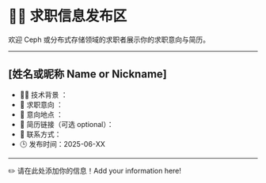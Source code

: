 # 🙋‍♂️ 求职信息发布区

欢迎 Ceph 或分布式存储领域的求职者展示你的求职意向与简历。  

---

## [姓名或昵称 Name or Nickname]

- 👨‍💻 技术背景 ：
- 🎯 求职意向 ：
- 📍 意向地点 ：
- 📄 简历链接（可选 optional）：
- 📮 联系方式：
- 🕒 发布时间：2025-06-XX

---

✏️ 请在此处添加你的信息！Add your information here!
